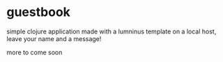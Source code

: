 # guestbook
simple clojure application made with a lumninus template
on a local host, leave your name and a message!

more to come soon
